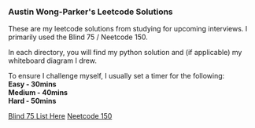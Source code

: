 ### Austin Wong-Parker's Leetcode Solutions
These are my leetcode solutions from studying for upcoming interviews. I primarily used the Blind 75 / Neetcode 150.

In each directory, you will find my python solution and (if applicable) my whiteboard diagram I drew. 

To ensure I challenge myself, I usually set a timer for the following:\
**Easy - 30mins**\
**Medium - 40mins**\
**Hard - 50mins**

[Blind 75 List Here](https://leetcode.com/discuss/general-discussion/460599/blind-75-leetcode-questions)
[Neetcode 150](https://neetcode.io/practice)
